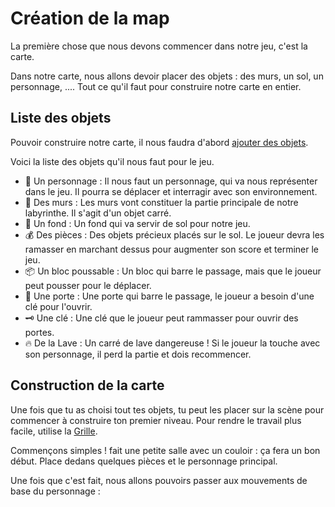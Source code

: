 # Création de la map

La première chose que nous devons commencer dans notre jeu, c'est la carte. 

Dans notre carte, nous allons devoir placer des objets : des murs, un sol, un personnage, .... Tout ce qu'il faut pour construire notre carte en entier.

## Liste des objets

Pouvoir construire notre carte, il nous faudra d'abord [ajouter des objets](https://github.com/g404-code-gaming/GDevelop_Cour/blob/main/Objets.md).

Voici la liste des objets qu'il nous faut pour le  jeu. 

- 🧍 Un personnage : Il nous faut un personnage, qui va nous représenter dans le jeu. Il pourra se déplacer et interragir avec son environnement.
- 🧱 Des murs : Les murs vont constituer la partie principale de notre labyrinthe. Il s'agit d'un objet carré.
- 🌄 Un fond : Un fond qui va servir de sol pour notre jeu. 
- 💰 Des pièces : Des objets précieux placés sur le sol. Le joueur devra les ramasser en marchant dessus pour augmenter son score et terminer le jeu.
- 📦 Un bloc poussable : Un bloc qui barre le passage, mais que le joueur peut pousser pour le déplacer.
- 🚪 Une porte : Une porte qui barre le passage, le joueur a besoin d'une clé pour l'ouvrir.
- 🗝️ Une clé : Une clé que le joueur peut rammasser pour ouvrir des portes.
- 🔥 De la Lave : Un carré de lave dangereuse ! Si le joueur la touche avec son personnage, il perd la partie et dois recommencer. 

## Construction de la carte

Une fois que tu as choisi tout tes objets, tu peut les placer sur la scène pour commencer à construire ton premier niveau. Pour rendre le travail plus facile, utilise la [Grille](https://github.com/g404-code-gaming/GDevelop_Cour/blob/main/Grille.md).

Commençons simples ! fait une petite salle avec un couloir : ça fera un bon début. Place dedans quelques pièces et le personnage principal. 

Une fois que c'est fait, nous allons pouvoirs passer aux mouvements de base du personnage : 



